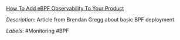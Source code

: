[How To Add eBPF Observability To Your Product](https://brendangregg.com/blog/2021-07-03/how-to-add-bpf-observability.html)

*Description*: Article from Brendan Gregg about basic BPF deployment

*Labels*: #Monitoring #BPF
